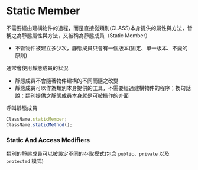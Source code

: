 # Static Member

不需要經由建構物件的過程，而是直接從類別(CLASS)本身提供的屬性與方法，皆稱之為靜態屬性與方法，又被稱為靜態成員（Static Member）

- 不管物件被建立多少次，靜態成員只會有一個版本(固定、單一版本、不變的原則)

通常會使用靜態成員的狀況
- 靜態成員不會隨著物件建構的不同而隨之改變
- 靜態成員可以作為類別本身提供的工具，不需要經過建構物件的程序；換句話說：類別提供之靜態成員本身就是可被操作的介面

呼叫靜態成員
```typescript
ClassName.staticMember;
ClassName.staticMethod();
```

### Static And Access Modifiers
類別的靜態成員可以被設定不同的存取模式(包含 `public`、`private` 以及 `protected` 模式)
